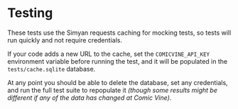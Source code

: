 # Testing

These tests use the Simyan requests caching for mocking tests, so tests will run quickly and not require credentials.

If your code adds a new URL to the cache, set the `COMICVINE_API_KEY` environment variable before running the test, and
it will be populated in the `tests/cache.sqlite` database.

At any point you should be able to delete the database, set any credentials, and run the full test suite to repopulate
it *(though some results might be different if any of the data has changed at Comic Vine)*.
